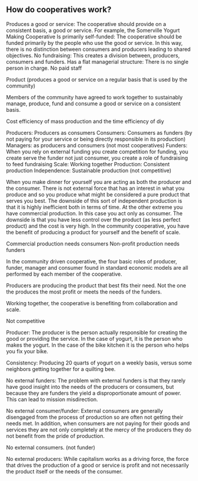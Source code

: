 ## How do cooperatives work? 

Produces a good or service: The cooperative should provide on a consistent basis, a good or service. For example, the Somerville Yogurt Making Cooperative 
Is primarily self-funded: The cooperative should be funded primarily by the people who use the good or service. In this way, there is no distinction between consumers and producers leading to shared objectives. 
No fundraising: This creates a division between, producers, consumers and funders. 
Has a flat managerial structure: There is no single person in charge. 
No paid staff

Product (produces a good or service on a regular basis that is used by the community)

Members of the community have agreed to work together to sustainably manage, produce, fund and consume a good or service on a consistent basis. 

Cost efficiency of mass production and the time efficiency of diy

Producers: Producers as consumers
Consumers: Consumers as funders (by not paying for your service or being directly responsible in its production)
Managers: as producers and consumers (not most cooperatives)
Funders: When you rely on external funding you create competition for funding, you create serve the funder not just consumer, you create a role of fundraising to feed fundraising
Scale: Working together
Production: Consistent production
Independence: Sustainable production (not competitive)

When you make dinner for yourself you are acting as both the producer and the consumer. There is not external force that has an interest in what you produce and so you produce what might be considered a pure product that serves you best. The downside of this sort of independent production is that it is highly inefficient both in terms of time. At the other extreme you have commercial production. In this case you act only as consumer. The downside is that you have less control over the product (as less perfect product) and the cost is very high. In the community cooperative, you have the benefit of producing a product for yourself and the benefit of scale.

Commercial production needs consumers
Non-profit production needs funders


In the community driven cooperative, the four basic roles of producer, funder, manager and consumer found in standard economic models are all performed by each member of the cooperative. 

Producers are producing the product that best fits their need. Not the one the produces the most profit or meets the needs of the funders. 

Working together, the cooperative is benefiting from collaboration and scale.

Not competitive

Producer: The producer is the person actually responsible for creating the good or providing the service. In the case of yogurt, it is the person who makes the yogurt. In the case of the bike kitchen it is the person who helps you fix your bike. 

Consistency: Producing 20 quarts of yogurt on a weekly basis, versus some neighbors getting together for a quilting bee.

No external funders: The problem with external funders is that they rarely have good insight into the needs of the producers or consumers, but because they are funders the yield a disproportionate amount of power. This can lead to mission misdirection.

No external consumer/funder: External consumers are generally disengaged from the process of production so are often not getting their needs met. In addition, when consumers are not paying for their goods and services they are not only  completely at the mercy of the producers they do not benefit from the pride of production.

No external consumers. (not funder)

No external producers: While capitalism works as a driving force, the force that drives the production of a good or service is profit and not necessarily the product itself or the needs of the consumer.
